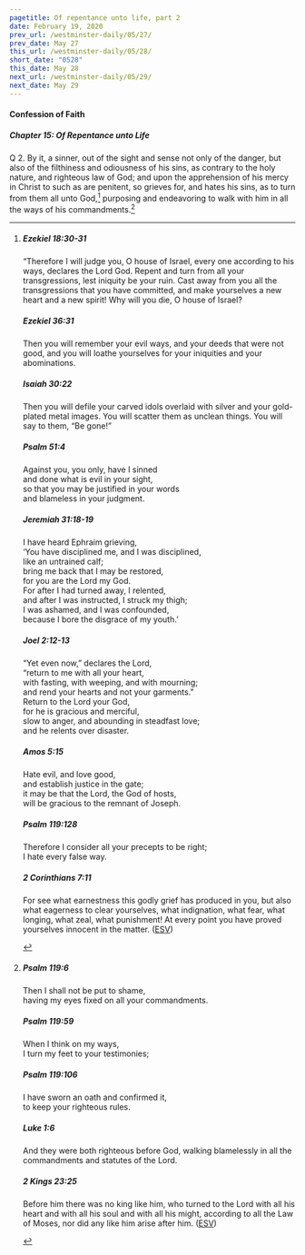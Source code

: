 ```yaml
---
pagetitle: Of repentance unto life, part 2
date: February 19, 2020
prev_url: /westminster-daily/05/27/
prev_date: May 27
this_url: /westminster-daily/05/28/
short_date: "0528"
this_date: May 28
next_url: /westminster-daily/05/29/
next_date: May 29
---
```


#### Confession of Faith

##### Chapter 15: Of Repentance unto Life

<span class="q">Q 2.</span> By it, a sinner, out of the sight and sense not only of the danger, but also of the filthiness and odiousness of his sins, as contrary to the holy nature, and righteous law of God; and upon the apprehension of his mercy in Christ to such as are penitent, so grieves for, and hates his sins, as to turn from them all unto God,[^fnref:wcf1] purposing and endeavoring to walk with him in all the ways of his commandments.[^fnref:wcf2]

[^fnref:wcf1]: <div class="esv"><h5>Ezekiel 18:30-31</h5> <div class="esv-text"><p id="p26018030.01-1">&#8220;Therefore I will judge you, O house of Israel, every one according to his ways, declares the Lord <span class="small-caps">God</span>. Repent and turn from all your transgressions, lest iniquity be your ruin. Cast away from you all the transgressions that you have committed, and make yourselves a new heart and a new spirit! Why will you die, O house of Israel?</p> </div><h5>Ezekiel 36:31</h5> <div class="esv-text"><p id="p26036031.01-2">Then you will remember your evil ways, and your deeds that were not good, and you will loathe yourselves for your iniquities and your abominations.</p> </div><h5>Isaiah 30:22</h5> <div class="esv-text"><p id="p23030022.01-3">Then you will defile your carved idols overlaid with silver and your gold-plated metal images. You will scatter them as unclean things. You will say to them, &#8220;Be gone!&#8221;</p> </div><h5>Psalm 51:4</h5> <div class="esv-text"><div class="block-indent"> <p class="line-group" id="p19051004.01-4">Against you, you only, have I sinned<br /> <span class="indent"></span>and done what is evil in your sight,<br /> so that you may be justified in your words<br /> <span class="indent"></span>and blameless in your judgment.</p> </div> </div><h5>Jeremiah 31:18-19</h5> <div class="esv-text"><div class="block-indent"> <p class="line-group" id="p24031018.01-5">I have heard Ephraim grieving,<br /> &#8216;You have disciplined me, and I was disciplined,<br /> <span class="indent"></span>like an untrained calf;<br /> bring me back that I may be restored,<br /> <span class="indent"></span>for you are the <span class="small-caps">Lord</span> my God.<br />  For after I had turned away, I relented,<br /> <span class="indent"></span>and after I was instructed, I struck my thigh;<br /> I was ashamed, and I was confounded,<br /> <span class="indent"></span>because I bore the disgrace of my youth.&#8217;</p> </div> </div><h5>Joel 2:12-13</h5> <div class="esv-text"> <div class="block-indent"> <p class="line-group" id="p29002012.05-6">&#8220;Yet even now,&#8221; declares the <span class="small-caps">Lord</span>,<br /> <span class="indent"></span>&#8220;return to me with all your heart,<br /> with fasting, with weeping, and with mourning;<br />  <span class="indent"></span>and rend your hearts and not your garments.&#8221;<br /> Return to the <span class="small-caps">Lord</span> your God,<br /> <span class="indent"></span>for he is gracious and merciful,<br /> slow to anger, and abounding in steadfast love;<br /> <span class="indent"></span>and he relents over disaster.</p> </div> </div><h5>Amos 5:15</h5> <div class="esv-text"><div class="block-indent"> <p class="line-group" id="p30005015.01-7">Hate evil, and love good,<br /> <span class="indent"></span>and establish justice in the gate;<br /> it may be that the <span class="small-caps">Lord</span>, the God of hosts,<br /> <span class="indent"></span>will be gracious to the remnant of Joseph.</p> </div> </div><h5>Psalm 119:128</h5> <div class="esv-text"><div class="block-indent"> <p class="line-group" id="p19119128.01-8">Therefore I consider all your precepts to be right;<br /> <span class="indent"></span>I hate every false way.</p> </div> </div><h5>2 Corinthians 7:11</h5> <div class="esv-text"><p id="p47007011.01-9">For see what earnestness this godly grief has produced in you, but also what eagerness to clear yourselves, what indignation, what fear, what longing, what zeal, what punishment! At every point you have proved yourselves innocent in the matter.  (<a href="http://www.esv.org" class="copyright">ESV</a>)</p> </div> </div>

[^fnref:wcf2]: <div class="esv"><h5>Psalm 119:6</h5> <div class="esv-text"><div class="block-indent"> <p class="line-group" id="p19119006.01-1">Then I shall not be put to shame,<br /> <span class="indent"></span>having my eyes fixed on all your commandments.</p> </div> </div><h5>Psalm 119:59</h5> <div class="esv-text"><div class="block-indent"> <p class="line-group" id="p19119059.01-2">When I think on my ways,<br /> <span class="indent"></span>I turn my feet to your testimonies;</p> </div> </div><h5>Psalm 119:106</h5> <div class="esv-text"><div class="block-indent"> <p class="line-group" id="p19119106.01-3">I have sworn an oath and confirmed it,<br /> <span class="indent"></span>to keep your righteous rules.</p> </div> </div><h5>Luke 1:6</h5> <div class="esv-text"><p id="p42001006.01-4">And they were both righteous before God, walking blamelessly in all the commandments and statutes of the Lord.</p> </div><h5>2 Kings 23:25</h5> <div class="esv-text"><p id="p12023025.01-5">Before him there was no king like him, who turned to the <span class="small-caps">Lord</span> with all his heart and with all his soul and with all his might, according to all the Law of Moses, nor did any like him arise after him.  (<a href="http://www.esv.org" class="copyright">ESV</a>)</p> </div> </div>

